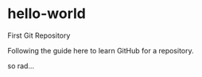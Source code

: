 # hello-world
First Git Repository

Following the guide here to learn GitHub for a repository.

so rad...
